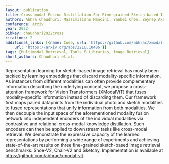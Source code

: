 ```yaml
---
layout: publication
title: Cross-modal Fusion Distillation For Fine-grained Sketch-based Image Retrieval
authors: Abhra Chaudhuri, Massimiliano Mancini, Yanbei Chen, Zeynep Akata, Anjan Dutta
conference: Arxiv
year: 2022
bibkey: chaudhuri2022cross
citations: 2
additional_links: [{name: Code, url: 'https://github.com/abhrac/xmodal-vit.'}, {name: Paper,
    url: 'https://arxiv.org/abs/2210.10486'}]
tags: [Multimodal Retrieval, Tools & Libraries, Image Retrieval]
short_authors: Chaudhuri et al.
---
```

Representation learning for sketch-based image retrieval has mostly been
tackled by learning embeddings that discard modality-specific information. As
instances from different modalities can often provide complementary information
describing the underlying concept, we propose a cross-attention framework for
Vision Transformers (XModalViT) that fuses modality-specific information
instead of discarding them. Our framework first maps paired datapoints from the
individual photo and sketch modalities to fused representations that unify
information from both modalities. We then decouple the input space of the
aforementioned modality fusion network into independent encoders of the
individual modalities via contrastive and relational cross-modal knowledge
distillation. Such encoders can then be applied to downstream tasks like
cross-modal retrieval. We demonstrate the expressive capacity of the learned
representations by performing a wide range of experiments and achieving
state-of-the-art results on three fine-grained sketch-based image retrieval
benchmarks: Shoe-V2, Chair-V2 and Sketchy. Implementation is available at
https://github.com/abhrac/xmodal-vit.
